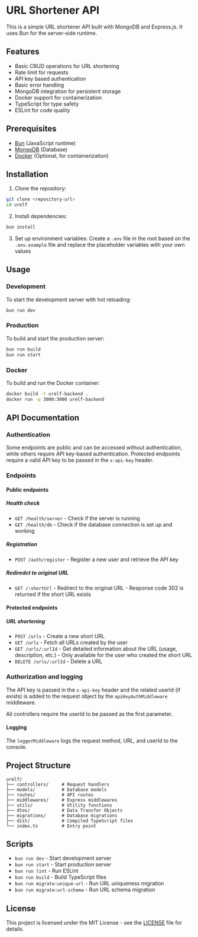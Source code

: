 # URL Shortener API

This is a simple URL shortener API built with MongoDB and Express.js. It uses Bun for the server-side runtime.

## Features

- Basic CRUD operations for URL shortening
- Rate limit for requests
- API key based authentication
- Basic error handling
- MongoDB integration for persistent storage
- Docker support for containerization
- TypeScript for type safety
- ESLint for code quality

## Prerequisites

- [Bun](https://bun.sh/) (JavaScript runtime)
- [MongoDB](https://www.mongodb.com/) (Database)
- [Docker](https://www.docker.com/) (Optional, for containerization)

## Installation

1. Clone the repository:
```bash
git clone <repository-url>
cd urelf
```

2. Install dependencies:
```bash
bun install
```

3. Set up environment variables:
Create a `.env` file in the root based on the `.env.example` file and replace the placeholder variables with your own values

## Usage

### Development

To start the development server with hot reloading:
```bash
bun run dev
```

### Production

To build and start the production server:
```bash
bun run build
bun run start
```

### Docker

To build and run the Docker container:
```bash
docker build -t urelf-backend .
docker run -p 3000:3000 urelf-backend
```

## API Documentation

### Authentication

Some endpoints are public and can be accessed without authentication, while others require API key-based authentication. Protected endpoints require a valid API key to be passed in the `x-api-key` header.

### Endpoints

#### Public endpoints

##### Health check
  - `GET /health/server` - Check if the server is running
  - `GET /health/db` - Check if the database connection is set up and working

##### Registration
  - `POST /auth/register` - Register a new user and retrieve the API key

##### Rediredct to original URL
  - `GET /:shortUrl` - Redirect to the original URL - Response code 302 is returned if the short URL exists

#### Protected endpoints

##### URL shortening

  - `POST /urls` - Create a new short URL
  - `GET /urls` - Fetch all URLs created by the user
  - `GET /urls/:urlId` - Get detailed information about the URL (usage, description, etc.) - Only available for the user who created the short URL
  - `DELETE /urls/:urlId` - Delete a URL

### Authorization and logging

The API key is passed in the `x-api-key` header and the related userId (if exists) is added to the request object by the `apiKeyAuthMiddleware` middleware.

All controllers require the userId to be passed as the first parameter.

#### Logging

The `loggerMiddleware` logs the request method, URL, and userId to the console.


## Project Structure

```
urelf/
├── controllers/     # Request handlers
├── models/          # Database models
├── routes/          # API routes
├── middlewares/     # Express middlewares
├── utils/           # Utility functions
├── dtos/            # Data Transfer Objects
├── migrations/      # Database migrations
├── dist/            # Compiled TypeScript files
└── index.ts         # Entry point
```

## Scripts

- `bun run dev` - Start development server
- `bun run start` - Start production server
- `bun run lint` - Run ESLint
- `bun run build` - Build TypeScript files
- `bun run migrate:unique-url` - Run URL uniqueness migration
- `bun run migrate:url-schema` - Run URL schema migration

## License

This project is licensed under the MIT License - see the [LICENSE](LICENSE) file for details.
